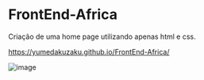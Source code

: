 # FrontEnd-Africa
Criação de uma home page utilizando apenas html e css.

https://yumedakuzaku.github.io/FrontEnd-Africa/

![image](https://user-images.githubusercontent.com/63512780/172902605-4a0f8f4a-d66e-4412-ace5-04dd8383d20f.png)
